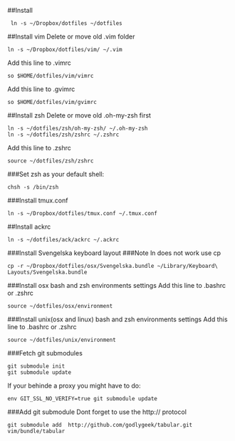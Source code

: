 ##Install 
```
 ln -s ~/Dropbox/dotfiles ~/dotfiles
```

##Install vim 
Delete or move old .vim folder

```
ln -s ~/Dropbox/dotfiles/vim/ ~/.vim
```

Add this line to .vimrc
```
so $HOME/dotfiles/vim/vimrc
```

Add this line to .gvimrc
```
so $HOME/dotfiles/vim/gvimrc
```

##Install zsh
Delete or move old .oh-my-zsh first

```
ln -s ~/dotfiles/zsh/oh-my-zsh/ ~/.oh-my-zsh
ln -s ~/dotfiles/zsh/zshrc ~/.zshrc
```

Add this line to .zshrc
```
source ~/dotfiles/zsh/zshrc
```


###Set zsh as your default shell:
```
chsh -s /bin/zsh
```

###Install tmux.conf
```
ln -s ~/Dropbox/dotfiles/tmux.conf ~/.tmux.conf
```

##Install ackrc
```
ln -s ~/dotfiles/ack/ackrc ~/.ackrc
```

###Install Svengelska keyboard layout
###Note ln does not work use cp
```
cp -r ~/Dropbox/dotfiles/osx/Svengelska.bundle ~/Library/Keyboard\ Layouts/Svengelska.bundle
```

###Install osx bash and zsh environments settings
Add this line to .bashrc or .zshrc
```
source ~/dotfiles/osx/environment
```

###Install unix(osx and linux) bash and zsh environments settings
Add this line to .bashrc or .zshrc
```
source ~/dotfiles/unix/environment
```


###Fetch git submodules
```
git submodule init
git submodule update
```
If your behinde a proxy you might have to do:
```
env GIT_SSL_NO_VERIFY=true git submodule update

```
###Add git submodule
Dont forget to use the http:// protocol
```
git submodule add  http://github.com/godlygeek/tabular.git vim/bundle/tabular
```
